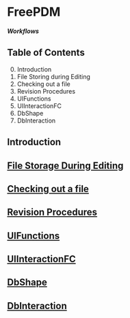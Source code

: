 # FreePDM

***Workflows***

## Table of Contents
0. Introduction
1. File Storing during Editing
2. Checking out a file
3. Revision Procedures
4. UIFunctions
5. UIInteractionFC
6. DbShape
7. DbInteraction

## Introduction

## [File Storage During Editing](01-FileStoringDuringEditing.md)

## [Checking out a file](02-CheckoutFile.md)

## [Revision Procedures](03-RevisionProcedures.md)

## [UIFunctions](04-UIFunctions.md)

## [UIInteractionFC](05-UIInteractionFC.md)

## [DbShape](06-DbShape.md)

## [DbInteraction](07-DbInteraction.md)
